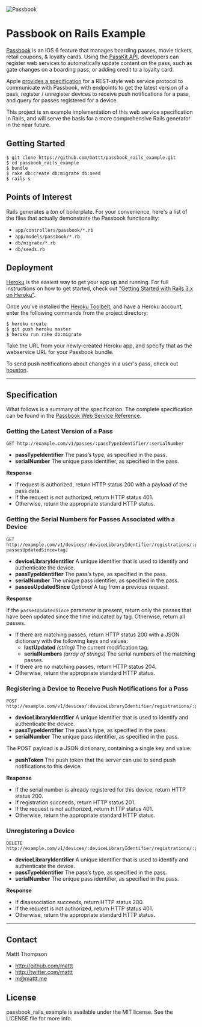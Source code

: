 ![Passbook](http://cl.ly/JPjc/title_passbook.png)

# Passbook on Rails Example

[Passbook](http://www.apple.com/ios/whats-new/#passbook) is an iOS 6 feature that manages boarding passes, movie tickets, retail coupons, & loyalty cards. Using the [PassKit API](https://developer.apple.com/library/prerelease/ios/#documentation/UserExperience/Reference/PassKit_Framework/_index.html), developers can register web services to automatically update content on the pass, such as gate changes on a boarding pass, or adding credit to a loyalty card.

Apple [provides a specification](https://developer.apple.com/library/prerelease/ios/#documentation/PassKit/Reference/PassKit_WebService/WebService.html) for a REST-style web service protocol to communicate with Passbook, with endpoints to get the latest version of a pass, register / unregister devices to receive push notifications for a pass, and query for passes registered for a device.

This project is an example implementation of this web service specification in Rails, and will serve the basis for a more comprehensive Rails generator in the near future.

## Getting Started

```
$ git clone https://github.com/mattt/passbook_rails_example.git
$ cd passbook_rails_example
$ bundle
$ rake db:create db:migrate db:seed
$ rails s
```

## Points of Interest

Rails generates a _ton_ of boilerplate. For your convenience, here's a list of the files that actually demonstrate the Passbook functionality:

- `app/controllers/passbook/*.rb` 
- `app/models/passbook/*.rb`
- `db/migrate/*.rb`
- `db/seeds.rb`

## Deployment

[Heroku](http://www.heroku.com) is the easiest way to get your app up and running. For full instructions on how to get started, check out ["Getting Started with Rails 3.x on Heroku"](https://devcenter.heroku.com/articles/rails3).

Once you've installed the [Heroku Toolbelt](https://toolbelt.heroku.com), and have a Heroku account, enter the following commands from the project directory:

```
$ heroku create
$ git push heroku master
$ heroku run rake db:migrate
```

Take the URL from your newly-created Heroku app, and specify that as the webservice URL for your Passbook bundle.

To send push notifications about changes in a user's pass, check out [houston](https://github.com/mattt/houston).

---

## Specification

What follows is a summary of the specification. The complete specification can be found in the [Passbook Web Service Reference](https://developer.apple.com/library/prerelease/ios/#documentation/PassKit/Reference/PassKit_WebService/WebService.html).

### Getting the Latest Version of a Pass

```
GET http://example.com/v1/passes/:passTypeIdentifier/:serialNumber
```

- **passTypeIdentifier** The pass’s type, as specified in the pass.
- **serialNumber** The unique pass identifier, as specified in the pass.

**Response**

- If request is authorized, return HTTP status 200 with a payload of the pass data.
- If the request is not authorized, return HTTP status 401.
- Otherwise, return the appropriate standard HTTP status.

### Getting the Serial Numbers for Passes Associated with a Device

```
GET http://example.com/v1/devices/:deviceLibraryIdentifier/registrations/:passTypeIdentifier[?passesUpdatedSince=tag]
```

- **deviceLibraryIdentifier** A unique identifier that is used to identify and authenticate the device.
- **passTypeIdentifier** The pass’s type, as specified in the pass.
- **serialNumber** The unique pass identifier, as specified in the pass.
- **passesUpdatedSince** _Optional_ A tag from a previous request. 

**Response**

If the `passesUpdatedSince` parameter is present, return only the passes that have been updated since the time indicated by tag. Otherwise, return all passes.

- If there are matching passes, return HTTP status 200 with a JSON dictionary with the following keys and values:
    - **lastUpdated** _(string)_ The current modification tag.
    - **serialNumbers** _(array of strings)_ The serial numbers of the matching passes.
- If there are no matching passes, return HTTP status 204.
- Otherwise, return the appropriate standard HTTP status.

### Registering a Device to Receive Push Notifications for a Pass

```
POST http://example.com/v1/devices/:deviceLibraryIdentifier/registrations/:passTypeIdentifier/:serialNumber
```

- **deviceLibraryIdentifier** A unique identifier that is used to identify and authenticate the device.
- **passTypeIdentifier** The pass’s type, as specified in the pass.
- **serialNumber** The unique pass identifier, as specified in the pass.

The POST payload is a JSON dictionary, containing a single key and value:

- **pushToken** The push token that the server can use to send push notifications to this device.

**Response**

- If the serial number is already registered for this device, return HTTP status 200.
- If registration succeeds, return HTTP status 201.
- If the request is not authorized, return HTTP status 401.
- Otherwise, return the appropriate standard HTTP status.

### Unregistering a Device

```
DELETE http://example.com/v1/devices/:deviceLibraryIdentifier/registrations/:passTypeIdentifier/:serialNumber
```

- **deviceLibraryIdentifier** A unique identifier that is used to identify and authenticate the device.
- **passTypeIdentifier** The pass’s type, as specified in the pass.
- **serialNumber** The unique pass identifier, as specified in the pass.

**Response**

- If disassociation succeeds, return HTTP status 200.
- If the request is not authorized, return HTTP status 401.
- Otherwise, return the appropriate standard HTTP status.

---

## Contact

Mattt Thompson

- http://github.com/mattt
- http://twitter.com/mattt
- m@mattt.me

## License

passbook_rails_example is available under the MIT license. See the LICENSE file for more info.


